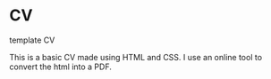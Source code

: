 # CV
template CV

This is a basic CV made using HTML and CSS. I use an online tool to convert the html into a PDF. 
